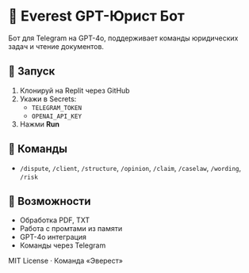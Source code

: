 # 🤖 Everest GPT-Юрист Бот

Бот для Telegram на GPT-4o, поддерживает команды юридических задач и чтение документов.

## 🚀 Запуск

1. Клонируй на Replit через GitHub
2. Укажи в Secrets:
   - `TELEGRAM_TOKEN`
   - `OPENAI_API_KEY`
3. Нажми **Run**

## 📌 Команды

- `/dispute`, `/client`, `/structure`, `/opinion`, `/claim`, `/caselaw`, `/wording`, `/risk`

## 📎 Возможности

- Обработка PDF, TXT
- Работа с промтами из памяти
- GPT-4o интеграция
- Команды через Telegram

MIT License · Команда «Эверест»
